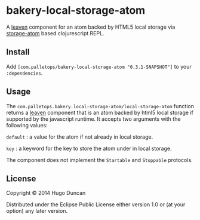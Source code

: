 # bakery-local-storage-atom

A [leaven][leaven] component for an atom backed by HTML5 local storage via [storage-atom][storage-atom] based
clojurescript REPL.

## Install

Add `[com.palletops/bakery-local-storage-atom "0.3.1-SNAPSHOT"]` to your
`:dependencies`.

## Usage

The `com.palletops.bakery.local-storage-atom/local-storage-atom`
function returns a [leaven][leaven] component that is an atom backed
by html5 local storage if supported by the javascript runtime.  It
accepts two arguments with the following values:

`default`
: a value for the atom if not already in local storage.

`key`
: a keyword for the key to store the atom under in local storage.

The component does not implement the `Startable` and `Stoppable` protocols.

## License

Copyright © 2014 Hugo Duncan

Distributed under the Eclipse Public License either version 1.0 or (at
your option) any later version.

[storage-atom]:https://github.com/alandipert/storage-atom "Local-storage backed atom"
[leaven]:https://github.com/palletops/leaven "Leaven component library"
[ring]:https://github.com/ring-clojure/ring "Ring"
